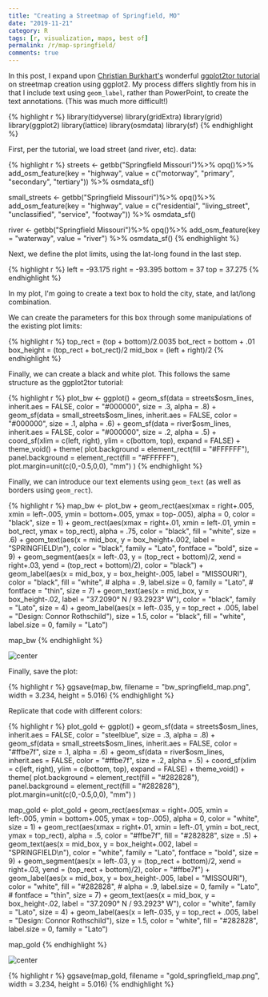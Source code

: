```yaml
---
title: "Creating a Streetmap of Springfield, MO"
date: "2019-11-21"
category: R
tags: [r, visualization, maps, best of]
permalink: /r/map-springfield/
comments: true
---
```




In this post, I expand upon [Christian Burkhart's](https://christianburkhart.de/) wonderful [ggplot2tor tutorial](https://ggplot2tutor.com/streetmaps/streetmaps/) on streetmap creation using ggplot2. My process differs slightly from his in that I include text using `geom_label`, rather than PowerPoint, to create the text annotations. (This was much more difficult!)


{% highlight r %}
library(tidyverse)
library(gridExtra)
library(grid)
library(ggplot2)
library(lattice)
library(osmdata)
library(sf)
{% endhighlight %}

First, per the tutorial, we load street (and river, etc). data:


{% highlight r %}
streets <- getbb("Springfield Missouri")%>%
  opq()%>%
  add_osm_feature(key = "highway", 
                  value = c("motorway", "primary", 
                            "secondary", "tertiary")) %>%
  osmdata_sf()

small_streets <- getbb("Springfield Missouri")%>%
  opq()%>%
  add_osm_feature(key = "highway", 
                  value = c("residential", "living_street",
                            "unclassified",
                            "service", "footway")) %>%
  osmdata_sf()

river <- getbb("Springfield Missouri")%>%
  opq()%>%
  add_osm_feature(key = "waterway", value = "river") %>%
  osmdata_sf()
{% endhighlight %}

Next, we define the plot limits, using the lat-long found in the last step. 


{% highlight r %}
left = -93.175
right = -93.395
bottom = 37
top = 37.275
{% endhighlight %}

In my plot, I'm going to create a text box to hold the city, state, and lat/long combination.

We can create the parameters for this box through some manipulations of the existing plot limits:


{% highlight r %}
top_rect = (top + bottom)/2.0035
bot_rect = bottom + .01
box_height = (top_rect + bot_rect)/2
mid_box = (left + right)/2
{% endhighlight %}

Finally, we can create a black and white plot. This follows the same structure as the ggplot2tor tutorial:


{% highlight r %}
plot_bw <- ggplot() +
  geom_sf(data = streets$osm_lines,
          inherit.aes = FALSE,
          color = "#000000",
          size = .3,
          alpha = .8) +
  geom_sf(data = small_streets$osm_lines,
          inherit.aes = FALSE,
          color = "#000000",
          size = .1,
          alpha = .6) +
  geom_sf(data = river$osm_lines,
          inherit.aes = FALSE,
          color = "#000000",
          size = .2,
          alpha = .5) +
  coord_sf(xlim = c(left, right),
           ylim = c(bottom, top),
           expand = FALSE) +
  theme_void() +
  theme(
    plot.background = element_rect(fill = "#FFFFFF"),
    panel.background = element_rect(fill = "#FFFFFF"),
    plot.margin=unit(c(0,-0.5,0,0), "mm")
  )
{% endhighlight %}

Finally, we can introduce our text elements using `geom_text` (as well as borders using `geom_rect`).


{% highlight r %}
map_bw <- plot_bw +
  geom_rect(aes(xmax = right+.005, xmin = left-.005, ymin = bottom+.005, ymax = top-.005),
            alpha = 0,
            color = "black",
            size = 1) +
  geom_rect(aes(xmax = right+.01, xmin = left-.01, ymin = bot_rect, ymax = top_rect), 
            alpha = .75, 
            color = "black", 
            fill = "white",
            size = .6) +
  geom_text(aes(x = mid_box, y = box_height+.002,
                  label = "SPRINGFIELD\n"), 
            color = "black",
            family = "Lato", 
            fontface = "bold",
            size = 9) +
  geom_segment(aes(x = left-.03, y = (top_rect + bottom)/2, xend = right+.03, yend = (top_rect + bottom)/2), color = "black") +
  geom_label(aes(x = mid_box, y = box_height-.005,
                  label = "MISSOURI"), 
            color = "black",
            fill = "white",
            # alpha = .9,
            label.size = 0,
            family = "Lato", 
            # fontface = "thin",
            size = 7) +
  geom_text(aes(x = mid_box, y = box_height-.02,
                label = "37.2090° N / 93.2923° W"), 
          color = "black",
          family = "Lato", 
          size = 4) +
  geom_label(aes(x = left-.035, y = top_rect + .005, label = "Design: Connor Rothschild"), 
          size = 1.5,
          color = "black",
          fill = "white",
          label.size = 0,
          family = "Lato")

map_bw
{% endhighlight %}

![center](../../figs/2019-11-21-map-springfield/unnamed-chunk-6-1.png)

Finally, save the plot:


{% highlight r %}
ggsave(map_bw, filename = "bw_springfield_map.png", width = 3.234, height = 5.016)
{% endhighlight %}

Replicate that code with different colors:


{% highlight r %}
plot_gold <- ggplot() +
  geom_sf(data = streets$osm_lines,
          inherit.aes = FALSE,
          color = "steelblue",
          size = .3,
          alpha = .8) +
    geom_sf(data = small_streets$osm_lines,
          inherit.aes = FALSE,
          color = "#ffbe7f",
          size = .1,
          alpha = .6) +
  geom_sf(data = river$osm_lines,
          inherit.aes = FALSE,
          color = "#ffbe7f",
          size = .2,
          alpha = .5) +
  coord_sf(xlim = c(left, right),
           ylim = c(bottom, top),
           expand = FALSE) +
  theme_void() +
  theme(
    plot.background = element_rect(fill = "#282828"),
    panel.background = element_rect(fill = "#282828"),
    plot.margin=unit(c(0,-0.5,0,0), "mm")
  )

map_gold <- plot_gold +
  geom_rect(aes(xmax = right+.005, xmin = left-.005, ymin = bottom+.005, ymax = top-.005),
            alpha = 0,
            color = "white",
            size = 1) +
  geom_rect(aes(xmax = right+.01, xmin = left-.01, ymin = bot_rect, ymax = top_rect), 
            alpha = .5, 
            color = "#ffbe7f", 
            fill = "#282828",
            size = .5) +
  geom_text(aes(x = mid_box, y = box_height+.002,
                  label = "SPRINGFIELD\n"), 
            color = "white",
            family = "Lato", 
            fontface = "bold",
            size = 9) +
  geom_segment(aes(x = left-.03, y = (top_rect + bottom)/2, xend = right+.03, yend = (top_rect + bottom)/2), 
               color = "#ffbe7f") +
  geom_label(aes(x = mid_box, y = box_height-.005,
                  label = "MISSOURI"), 
            color = "white",
            fill = "#282828",
            # alpha = .9,
            label.size = 0,
            family = "Lato", 
            # fontface = "thin",
            size = 7) +
  geom_text(aes(x = mid_box, y = box_height-.02,
                label = "37.2090° N / 93.2923° W"), 
          color = "white",
          family = "Lato", 
          size = 4) +
  geom_label(aes(x = left-.035, y = top_rect + .005, label = "Design: Connor Rothschild"), 
            size = 1.5,
            color = "white",
            fill = "#282828",
            label.size = 0,
            family = "Lato")

map_gold
{% endhighlight %}

![center](../../figs/2019-11-21-map-springfield/unnamed-chunk-8-1.png)

{% highlight r %}
ggsave(map_gold, filename = "gold_springfield_map.png", width = 3.234, height = 5.016)
{% endhighlight %}
